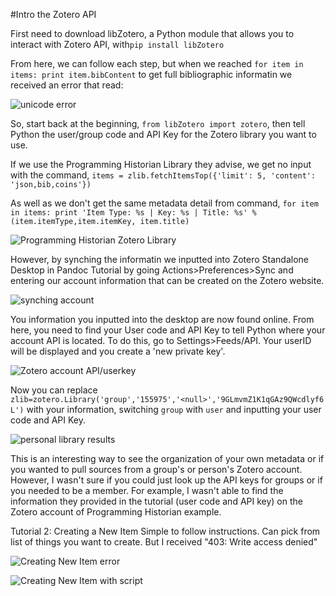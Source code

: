 #Intro the Zotero API

First need to download libZotero, a Python module that allows you to interact with Zotero API, with`pip install libZotero`

From here, we can follow each step, but when we reached `for item in items: print item.bibContent` to get full bibliographic informatin we received an error that read:

![unicode error](http://s29.postimg.org/cj0pc6hyf/unicodeerror.jpg)

So, start back at the beginning, `from libZotero import zotero`, then tell Python the user/group code and API Key for the Zotero library you want to use.

If we use the Programming Historian Library they advise, we get no input with the command, `items = zlib.fetchItemsTop({'limit': 5, 'content': 'json,bib,coins'})` 

As well as we don't get the same metadata detail from command, `for item in items:
print 'Item Type: %s | Key: %s | Title: %s' % (item.itemType,item.itemKey, item.title)`

![Programming Historian Zotero Library](http://s29.postimg.org/biiu60uhz/proghistzoterolib.jpg)

However, by synching the informatin we inputted into Zotero Standalone Desktop in Pandoc Tutorial by going Actions>Preferences>Sync and entering our account information that can be created on the Zotero website.

![synching account](http://s9.postimg.org/5cfpz3ldb/zoterosynch.jpg)

You information you inputted into the desktop are now found online. From here, you need to find your User code and API Key to tell Python where your account API is located. To do this, go to Settings>Feeds/API. Your userID will be displayed and you create a 'new private key'.

![Zotero account API/userkey](http://s10.postimg.org/byjtybr55/Zotero_API.jpg)

Now you can replace `zlib=zotero.Library('group','155975','<null>','9GLmvmZ1K1qGAz9QWcdlyf6L')` with your information, switching `group` with `user` and inputting your user code and API Key.

![personal library results](http://s10.postimg.org/4jz3jound/personallibrary.jpg)

This is an interesting way to see the organization of your own metadata or if you wanted to pull sources from a group's or person's Zotero account. However, I wasn't sure if you could just look up the API keys for groups or if you needed to be a member. For example, I wasn't able to find the information they provided in the tutorial (user code and API key) on the Zotero account of Programming Historian example. 

Tutorial 2: Creating a New Item
Simple to follow instructions. Can pick from list of things you want to create. But I received "403: Write access denied"

![Creating New Item error](http://s13.postimg.org/u4ugxd5nb/creatingnewitem.png)

![Creating New Item with script](http://s21.postimg.org/rgh4hcrh3/createnewitemwithscript.png)


